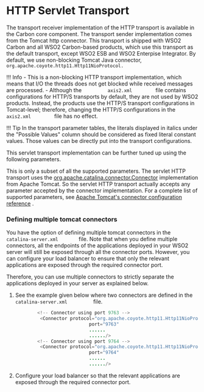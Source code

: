 # HTTP Servlet Transport

The transport receiver implementation of the HTTP transport is available
in the Carbon core component. The transport sender implementation comes
from the Tomcat http connector. This transport is shipped with WSO2
Carbon and all WSO2 Carbon-based products, which use this transport as
the default transport, except WSO2 ESB and WSO2 Enterpise Integrator. By
default, we use non-blocking Tomcat Java connector,
`         org.apache.coyote.http11.Http11NioProtocol.        `

!!! Info
    -   This is a non-blocking HTTP transport implementation, which means
    that I/O the threads does not get blocked while received messages
    are processed.
    -   Although the `          axis2.xml         ` file contains
    configurations for HTTP/S transports by default, they are not used
    by WSO2 products. Instead, the products use the HTTP/S transport
    configurations in Tomcat-level; therefore, changing the HTTP/S
    configurations in the `          axis2.xml         ` file has
    no effect.

!!! Tip
    In the transport parameter tables, the literals displayed in italics under the "Possible Values" column should be considered as fixed literal constant values. Those values can be directly put into the transport configurations.

This servlet transport implementation can be further tuned up using the
following parameters.

This is only a subset of all the supported parameters. The servlet HTTP
transport uses the
[org.apache.catalina.connector.Connector](http://tomcat.apache.org/tomcat-7.0-doc/api/org/apache/catalina/connector/Connector.html)
implementation from Apache Tomcat. So the servlet HTTP transport
actually accepts any parameter accepted by the connector implementation.
For a complete list of supported parameters, see [Apache Tomcat's
connector configuration
reference](http://tomcat.apache.org/tomcat-7.0-doc/config/http.html) .

### Defining multiple tomcat connectors

You have the option of defining multiple tomcat connectors in the
`         catalina-server.xml        ` file. Note that when you define
multiple connectors, all the endpoints of the applications deployed in
your WSO2 server will still be exposed through all the connector ports.
However, you can configure your load balancer to ensure that only the
relevant applications are exposed through the required connector port.

Therefore, you can use multiple connectors to strictly separate the
applications deployed in your server as explained below.

1.  See the example given below where two connectors are defined in the
    `           catalina-server.xml          ` file.

    ``` java
            <!-- Connector using port 9763 -->
             <Connector protocol="org.apache.coyote.http11.Http11NioProtocol"
                               port="9763"
                               ......
                               ....../>
            <!-- Connector using port 9764 -->
             <Connector protocol="org.apache.coyote.http11.Http11NioProtocol"
                               port="9764"
                               ......
                               ....../>
    ```

2.  Configure your load balancer so that the relevant applications are
    exposed through the required connector port.

